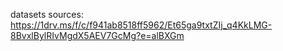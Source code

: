 datasets sources: https://1drv.ms/f/c/f941ab8518ff5962/Et65ga9txtZIj_q4KkLMG-8BvxlBylRIvMgdX5AEV7GcMg?e=alBXGm
